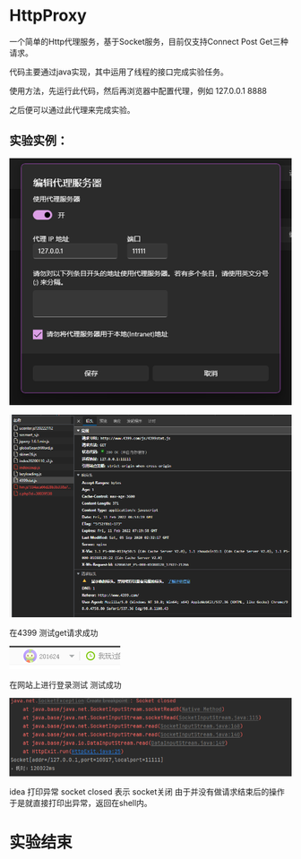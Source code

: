 # HttpProxy

一个简单的Http代理服务，基于Socket服务，目前仅支持Connect Post Get三种请求。

代码主要通过java实现，其中运用了线程的接口完成实验任务。

使用方法，先运行此代码，然后再浏览器中配置代理，例如 127.0.0.1 8888

之后便可以通过此代理来完成实验。

## 实验实例：

![image-20220211150630716](README.assets/image-20220211150630716.png)

![image-20220211154910199](README.assets/image-20220211154910199.png)

在4399 测试get请求成功

![image-20220211155023791](README.assets/image-20220211155023791.png)

在网站上进行登录测试 测试成功

![image-20220211155103704](README.assets/image-20220211155103704.png)

idea 打印异常 socket closed 表示 socket关闭 由于并没有做请求结束后的操作 于是就直接打印出异常，返回在shell内。



# 实验结束

